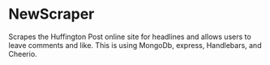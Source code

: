 # NewScraper

Scrapes the Huffington Post online site for headlines and allows users to leave comments and like.   This is using MongoDb, express, Handlebars, and Cheerio.